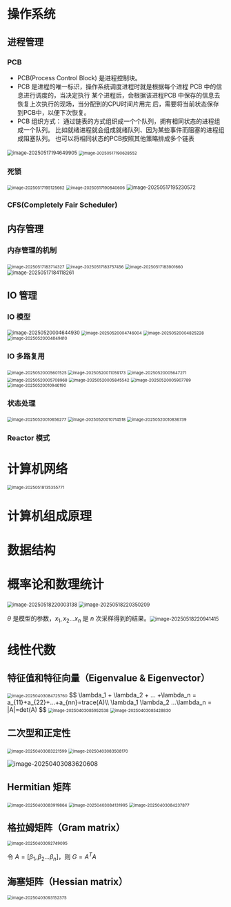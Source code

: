 # 操作系统

## 进程管理

### PCB

- PCB(Process Control Block) 是进程控制块。
- PCB 是进程的唯一标识，操作系统调度进程时就是根据每个进程 PCB 中的信息进行调度的，当决定执行 某个进程后，会根据该进程PCB 中保存的信息去恢复上次执行的现场，当分配到的CPU时间片用完 后，需要将当前状态保存到PCB中，以便下次恢复。
- PCB 组织方式： 通过链表的方式组织成一个个队列，拥有相同状态的进程组成一个队列。 比如就绪进程就会组成就绪队列、因为某些事件而阻塞的进程组成阻塞队列。 也可以将相同状态的PCB按照其他策略排成多个链表

<img src="C:\Users\61591\Desktop\学习\学习笔记\assets\image-20250517194649905.png" alt="image-20250517194649905" style="zoom:80%;" /> 

<img src="C:\Users\61591\Desktop\学习\学习笔记\assets\image-20250517190628552.png" alt="image-20250517190628552" style="zoom:67%;" /> 

### 死锁

<img src="C:\Users\61591\Desktop\学习\学习笔记\assets\image-20250517195125662.png" alt="image-20250517195125662" style="zoom:67%;" /> 

<img src="C:\Users\61591\Desktop\学习\学习笔记\assets\image-20250517190840606.png" alt="image-20250517190840606" style="zoom:67%;" /> 

<img src="C:\Users\61591\Desktop\学习\学习笔记\assets\image-20250517195230572.png" alt="image-20250517195230572" style="zoom: 80%;" /> 

### CFS(Completely Fair Scheduler)





## 内存管理

### 内存管理的机制

<img src="C:\Users\61591\Desktop\学习\学习笔记\assets\image-20250517183714327.png" alt="image-20250517183714327" style="zoom:67%;" /> 

<img src="C:\Users\61591\Desktop\学习\学习笔记\assets\image-20250517183757456.png" alt="image-20250517183757456" style="zoom: 67%;" /> 

 <img src="C:\Users\61591\Desktop\学习\学习笔记\assets\image-20250517183901660.png" alt="image-20250517183901660" style="zoom:67%;" /> 

<img src="C:\Users\61591\Desktop\学习\学习笔记\assets\image-20250517184118261.png" alt="image-20250517184118261" style="zoom:80%;" /> 

## IO 管理

### IO 模型

<img src="C:\Users\61591\Desktop\学习\学习笔记\assets\image-20250520004644930.png" alt="image-20250520004644930" style="zoom: 80%;" /> 

<img src="C:\Users\61591\Desktop\学习\学习笔记\assets\image-20250520004746004.png" alt="image-20250520004746004" style="zoom: 67%;" /> 

 <img src="C:\Users\61591\Desktop\学习\学习笔记\assets\image-20250520004825228.png" alt="image-20250520004825228" style="zoom:67%;" /> 

<img src="C:\Users\61591\Desktop\学习\学习笔记\assets\image-20250520004849410.png" alt="image-20250520004849410" style="zoom:67%;" /> 

 ### IO 多路复用

<img src="C:\Users\61591\Desktop\学习\学习笔记\assets\image-20250520005601525.png" alt="image-20250520005601525" style="zoom:67%;" /> 

<img src="C:\Users\61591\Desktop\学习\学习笔记\assets\image-20250520011059173.png" alt="image-20250520011059173" style="zoom:67%;" /> 

<img src="C:\Users\61591\Desktop\学习\学习笔记\assets\image-20250520005647271.png" alt="image-20250520005647271" style="zoom:67%;" /> 

 <img src="C:\Users\61591\Desktop\学习\学习笔记\assets\image-20250520005708968.png" alt="image-20250520005708968" style="zoom:67%;" />

<img src="C:\Users\61591\Desktop\学习\学习笔记\assets\image-20250520005845542.png" alt="image-20250520005845542" style="zoom:67%;" /> 

<img src="C:\Users\61591\Desktop\学习\学习笔记\assets\image-20250520005907789.png" alt="image-20250520005907789" style="zoom:67%;" /> 

<img src="C:\Users\61591\Desktop\学习\学习笔记\assets\image-20250520010946190.png" alt="image-20250520010946190" style="zoom:67%;" /> 

### 状态处理

<img src="C:\Users\61591\Desktop\学习\学习笔记\assets\image-20250520010656277.png" alt="image-20250520010656277" style="zoom:67%;" /> 

<img src="C:\Users\61591\Desktop\学习\学习笔记\assets\image-20250520010714518.png" alt="image-20250520010714518" style="zoom:67%;" /> 

<img src="C:\Users\61591\Desktop\学习\学习笔记\assets\image-20250520010836739.png" alt="image-20250520010836739" style="zoom:67%;" /> 

### Reactor 模式

 

# 计算机网络

<img src="C:\Users\61591\Desktop\学习\学习笔记\assets\image-20250518135355771.png" alt="image-20250518135355771" style="zoom:67%;" /> 



# 计算机组成原理



# 数据结构



# 概率论和数理统计

<img src="C:\Users\61591\Desktop\学习\学习笔记\assets\image-20250518220003138.png" alt="image-20250518220003138" style="zoom: 80%;" /> 

<img src="C:\Users\61591\Desktop\学习\学习笔记\assets\image-20250518220350209.png" alt="image-20250518220350209" style="zoom: 80%;" /> 

 $\theta$ 是模型的参数，$x_1,x_2...x_n$ 是 $n$ 次采样得到的结果。<img src="C:\Users\61591\Desktop\学习\学习笔记\assets\image-20250518220941415.png" alt="image-20250518220941415" style="zoom:80%;" /> 

# 线性代数

## 特征值和特征向量（Eigenvalue & Eigenvector）

<img src="C:\Users\61591\Desktop\学习\学习笔记\assets\image-20250403084725760.png" alt="image-20250403084725760" style="zoom:67%;" /> 
$$
\lambda_1 + \lambda_2 + ... +\lambda_n = a_{11}+a_{22}+...+a_{nn}=trace(A)\\
\lambda_1 \lambda_2 ...\lambda_n = |A|=det(A)
$$


<img src="C:\Users\61591\Desktop\学习\学习笔记\assets\image-20250403085952538.png" alt="image-20250403085952538" style="zoom:67%;" /> 

<img src="C:\Users\61591\Desktop\学习\学习笔记\assets\image-20250403085428830.png" alt="image-20250403085428830" style="zoom: 67%;" />  

## 二次型和正定性

<img src="C:\Users\61591\Desktop\学习\学习笔记\assets\image-20250403083221599.png" alt="image-20250403083221599" style="zoom: 67%;" /> 

<img src="C:\Users\61591\Desktop\学习\学习笔记\assets\image-20250403083508170.png" alt="image-20250403083508170" style="zoom:67%;" /> 

![image-20250403083620608](C:\Users\61591\Desktop\学习\学习笔记\assets\image-20250403083620608.png) 

## Hermitian 矩阵

<img src="C:\Users\61591\Desktop\学习\学习笔记\assets\image-20250403083919864.png" alt="image-20250403083919864" style="zoom:67%;" /> 

<img src="C:\Users\61591\Desktop\学习\学习笔记\assets\image-20250403084131995.png" alt="image-20250403084131995" style="zoom:67%;" /> 

<img src="C:\Users\61591\Desktop\学习\学习笔记\assets\image-20250403084237877.png" alt="image-20250403084237877" style="zoom:67%;" /> 

## 格拉姆矩阵（Gram matrix）

<img src="C:\Users\61591\Desktop\学习\学习笔记\assets\image-20250403092749095.png" alt="image-20250403092749095" style="zoom:67%;" /> 

令  $A=[\beta_1,\beta_2...\beta_n]$，则 $G = A^TA$

## 海塞矩阵（Hessian matrix）

<img src="C:\Users\61591\Desktop\学习\学习笔记\assets\image-20250403093152375.png" alt="image-20250403093152375" style="zoom: 67%;" /> 

